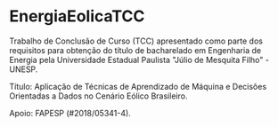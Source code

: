 # EnergiaEolicaTCC
Trabalho de Conclusão de Curso (TCC) apresentado como parte dos requisitos para obtenção do título de bacharelado em Engenharia de Energia pela Universidade Estadual Paulista "Júlio de Mesquita Filho" - UNESP.

Título: Aplicação de Técnicas de Aprendizado de Máquina e Decisões Orientadas a Dados no Cenário Eólico Brasileiro.

Apoio: FAPESP (#2018/05341-4).
